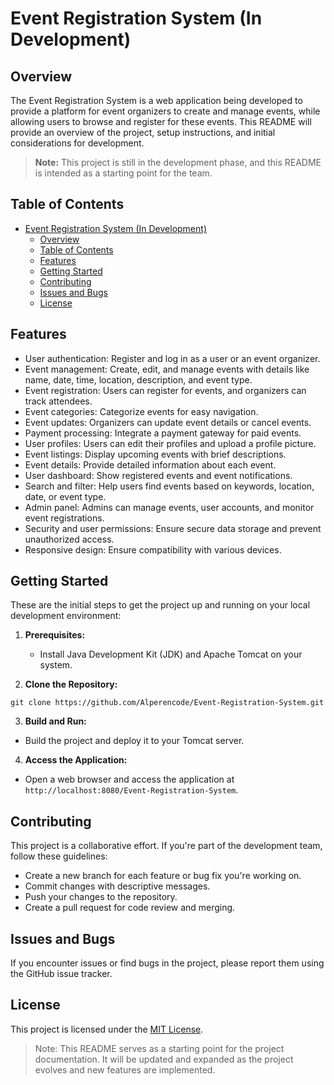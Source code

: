 # Event Registration System (In Development)

## Overview

The Event Registration System is a web application being developed to provide a platform for event organizers to create and manage events, while allowing users to browse and register for these events. This README will provide an overview of the project, setup instructions, and initial considerations for development.

> **Note:** This project is still in the development phase, and this README is intended as a starting point for the team.

## Table of Contents
- [Event Registration System (In Development)](#event-registration-system-in-development)
  - [Overview](#overview)
  - [Table of Contents](#table-of-contents)
  - [Features](#features)
  - [Getting Started](#getting-started)
  - [Contributing](#contributing)
  - [Issues and Bugs](#issues-and-bugs)
  - [License](#license)

## Features

- User authentication: Register and log in as a user or an event organizer.
- Event management: Create, edit, and manage events with details like name, date, time, location, description, and event type.
- Event registration: Users can register for events, and organizers can track attendees.
- Event categories: Categorize events for easy navigation.
- Event updates: Organizers can update event details or cancel events.
- Payment processing: Integrate a payment gateway for paid events.
- User profiles: Users can edit their profiles and upload a profile picture.
- Event listings: Display upcoming events with brief descriptions.
- Event details: Provide detailed information about each event.
- User dashboard: Show registered events and event notifications.
- Search and filter: Help users find events based on keywords, location, date, or event type.
- Admin panel: Admins can manage events, user accounts, and monitor event registrations.
- Security and user permissions: Ensure secure data storage and prevent unauthorized access.
- Responsive design: Ensure compatibility with various devices.

## Getting Started

These are the initial steps to get the project up and running on your local development environment:

1. **Prerequisites:**
   - Install Java Development Kit (JDK) and Apache Tomcat on your system.

2. **Clone the Repository:**

`git clone https://github.com/Alperencode/Event-Registration-System.git`

3. **Build and Run:**
- Build the project and deploy it to your Tomcat server.

4. **Access the Application:**
- Open a web browser and access the application at `http://localhost:8080/Event-Registration-System`.

## Contributing

This project is a collaborative effort. If you're part of the development team, follow these guidelines:

- Create a new branch for each feature or bug fix you're working on.
- Commit changes with descriptive messages.
- Push your changes to the repository.
- Create a pull request for code review and merging.

## Issues and Bugs

If you encounter issues or find bugs in the project, please report them using the GitHub issue tracker.

## License

This project is licensed under the [MIT License](LICENSE).


> Note: This README serves as a starting point for the project documentation. It will be updated and expanded as the project evolves and new features are implemented.
